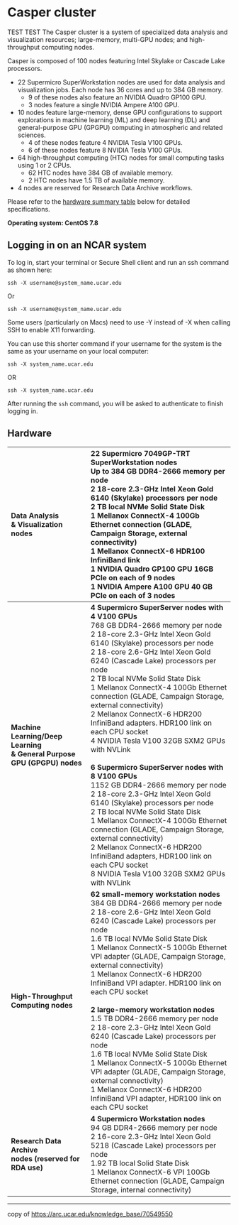 # Casper cluster
TEST TEST
The Casper cluster is a system of specialized data analysis and visualization resources; large-memory, multi-GPU nodes; and high-throughput computing nodes.

Casper is composed of 100 nodes featuring Intel Skylake or Cascade Lake processors.

- 22 Supermicro SuperWorkstation nodes are used for data analysis and visualization jobs. Each node has 36 cores and up to 384 GB memory.
    - 9 of these nodes also feature an NVIDIA Quadro GP100 GPU.
    - 3 nodes feature a single NVIDIA Ampere A100 GPU.
- 10 nodes feature large-memory, dense GPU configurations to support explorations in machine learning (ML) and deep learning (DL) and general-purpose GPU (GPGPU) computing in atmospheric and related sciences.
    - 4 of these nodes feature 4 NVIDIA Tesla V100 GPUs.
    - 6 of these nodes feature 8 NVIDIA Tesla V100 GPUs.
- 64 high-throughput computing (HTC) nodes for small computing tasks using 1 or 2 CPUs.
    - 62 HTC nodes have 384 GB of available memory.
    - 2 HTC nodes have 1.5 TB of available memory.
- 4 nodes are reserved for Research Data Archive workflows.

Please refer to the [hardware summary table](#hardware) below for detailed specifications.

**Operating system: CentOS 7.8**

## Logging in on an NCAR system

To log in, start your terminal or Secure Shell client and run an ssh command as shown here:
```
ssh -X username@system_name.ucar.edu

```
Or
```
ssh -X username@system_name.ucar.edu

```

Some users (particularly on Macs) need to use -Y instead of -X when calling SSH to enable X11 forwarding.

You can use this shorter command if your username for the system is the same as your username on your local computer:
```
ssh -X system_name.ucar.edu 
```
OR 
```
ssh -X system_name.ucar.edu
```

After running the `ssh` command, you will be asked to authenticate to finish logging in.

## **Hardware**

|**Data Analysis<br>& Visualization nodes**|**22 Supermicro 7049GP-TRT SuperWorkstation nodes**<br>Up to 384 GB DDR4-2666 memory per node<br>2 18-core 2.3-GHz Intel Xeon Gold 6140 (Skylake) processors per node<br>2 TB local NVMe Solid State Disk<br>1 Mellanox ConnectX-4 100Gb Ethernet connection (GLADE, Campaign Storage, external connectivity)<br>1 Mellanox ConnectX-6 HDR100 InfiniBand link<br>1 NVIDIA Quadro GP100 GPU 16GB PCIe on each of 9 nodes<br>1 NVIDIA Ampere A100 GPU 40 GB PCIe on each of 3 nodes|
| :- | :- |
|**Machine Learning/Deep Learning <br>& General Purpose GPU (GPGPU) nodes**|**4 Supermicro SuperServer nodes with 4 V100 GPUs**<br>768 GB DDR4-2666 memory per node<br>2 18-core 2.3-GHz Intel Xeon Gold 6140 (Skylake) processors per node<br>2 18-core 2.6-GHz Intel Xeon Gold 6240 (Cascade Lake) processors per node<br>2 TB local NVMe Solid State Disk<br>1 Mellanox ConnectX-4 100Gb Ethernet connection (GLADE, Campaign Storage, external connectivity)<br>2 Mellanox ConnectX-6 HDR200 InfiniBand adapters. HDR100 link on each CPU socket<br>4 NVIDIA Tesla V100 32GB SXM2 GPUs with NVLink<br><br>**6 Supermicro SuperServer nodes with 8 V100 GPUs**<br>1152 GB DDR4-2666 memory per node<br>2 18-core 2.3-GHz Intel Xeon Gold 6140 (Skylake) processors per node<br>2 TB local NVMe Solid State Disk<br>1 Mellanox ConnectX-4 100Gb Ethernet connection (GLADE, Campaign Storage, external connectivity)<br>2 Mellanox ConnectX-6 HDR200 InfiniBand adapters, HDR100 link on each CPU socket<br>8 NVIDIA Tesla V100 32GB SXM2 GPUs with NVLink|
|**High-Throughput Computing nodes**|**62 small-memory workstation nodes**<br>384 GB DDR4-2666 memory per node <br>2 18-core 2.6-GHz Intel Xeon Gold 6240 (Cascade Lake) processors per node<br>1\.6 TB local NVMe Solid State Disk<br>1 Mellanox ConnectX-5 100Gb Ethernet VPI adapter (GLADE, Campaign Storage, external connectivity)<br>1 Mellanox ConnectX-6 HDR200 InfiniBand VPI adapter. HDR100 link on each CPU socket<br><br>**2 large-memory workstation nodes**<br>1\.5 TB DDR4-2666 memory per node <br>2 18-core 2.3-GHz Intel Xeon Gold 6240 (Cascade Lake) processors per node<br>1\.6 TB local NVMe Solid State Disk<br>1 Mellanox ConnectX-5 100Gb Ethernet VPI adapter (GLADE, Campaign Storage, external connectivity)<br>1 Mellanox ConnectX-6 HDR200 InfiniBand VPI adapter, HDR100 link on each CPU socket|
|**Research Data Archive<br>nodes (reserved for<br>RDA use)**|**4 Supermicro Workstation nodes**<br>94 GB DDR4-2666 memory per node<br>2 16-core 2.3-GHz Intel Xeon Gold 5218 (Cascade Lake) processors per node<br>1\.92 TB local Solid State Disk<br>1 Mellanox ConnectX-6 VPI 100Gb Ethernet connection (GLADE, Campaign Storage, internal connectivity)|

----
copy of https://arc.ucar.edu/knowledge_base/70549550
